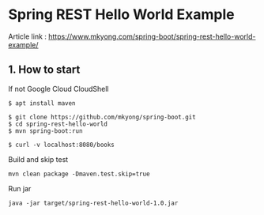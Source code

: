 # Spring REST Hello World Example

Article link : https://www.mkyong.com/spring-boot/spring-rest-hello-world-example/

## 1. How to start
If not Google Cloud CloudShell
```
$ apt install maven
```
```
$ git clone https://github.com/mkyong/spring-boot.git
$ cd spring-rest-hello-world
$ mvn spring-boot:run

$ curl -v localhost:8080/books
```

Build and skip test
```
mvn clean package -Dmaven.test.skip=true
```

Run jar
```
java -jar target/spring-rest-hello-world-1.0.jar 
```
